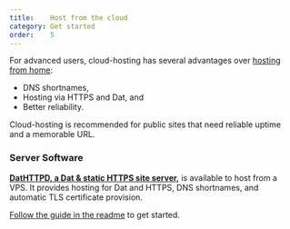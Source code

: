 ```yaml
---
title:    Host from the cloud
category: Get started
order:    5
---
```


For advanced users, cloud-hosting has several advantages over [hosting from home](./host-from-home.html):

 - DNS shortnames,
 - Hosting via HTTPS and Dat, and
 - Better reliability.

Cloud-hosting is recommended for public sites that need reliable uptime and a memorable URL.

### Server Software

**[DatHTTPD, a Dat & static HTTPS site server,](https://github.com/beakerbrowser/dathttpd)** is available to host from a VPS. It provides hosting for Dat and HTTPS, DNS shortnames, and automatic TLS certificate provision.

[Follow the guide in the readme](https://github.com/beakerbrowser/dathttpd) to get started.
